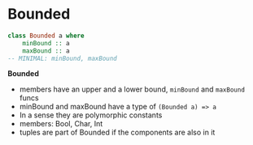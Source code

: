 # Bounded

```hs
class Bounded a where
    minBound :: a
    maxBound :: a
-- MINIMAL: minBound, maxBound
```

**Bounded**
- members have an upper and a lower bound, `minBound` and `maxBound` funcs
- minBound and maxBound have a type of `(Bounded a) => a`
- In a sense they are polymorphic constants
- members: Bool, Char, Int
- tuples are part of Bounded if the components are also in it
